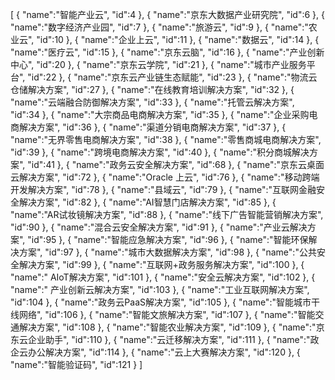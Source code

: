 [
	{
		"name":"智能产业云",
		"id":4
	},
	{
		"name":"京东大数据产业研究院",
		"id":6
	},
	{
		"name":"数字经济产业园",
		"id":7
	},
	{
		"name":"旅游云",
		"id":9
	},
	{
		"name":"农业云",
		"id":10
	},
	{
		"name":"企业上云",
		"id":11
	},
	{
		"name":"数据云",
		"id":14
	},
	{
		"name":"医疗云",
		"id":15
	},
	{
		"name":"京东云脑",
		"id":16
	},
	{
		"name":"产业创新中心",
		"id":20
	},
	{
		"name":"京东云学院",
		"id":21
	},
	{
		"name":"城市产业服务平台",
		"id":22
	},
	{
		"name":"京东云产业链生态赋能",
		"id":23
	},
	{
		"name":"物流云仓储解决方案",
		"id":27
	},
	{
		"name":"在线教育培训解决方案",
		"id":32
	},
	{
		"name":"云端融合防御解决方案",
		"id":33
	},
	{
		"name":"托管云解决方案",
		"id":34
	},
	{
		"name":"大宗商品电商解决方案",
		"id":35
	},
	{
		"name":"企业采购电商解决方案",
		"id":36
	},
	{
		"name":"渠道分销电商解决方案",
		"id":37
	},
	{
		"name":"无界零售电商解决方案",
		"id":38
	},
	{
		"name":"零售商城电商解决方案",
		"id":39
	},
	{
		"name":"跨境电商解决方案",
		"id":40
	},
	{
		"name":"积分商城解决方案",
		"id":41
	},
	{
		"name":"政务云安全解决方案",
		"id":68
	},
	{
		"name":"京东云桌面云解决方案",
		"id":72
	},
	{
		"name":"Oracle 上云",
		"id":76
	},
	{
		"name":"移动跨端开发解决方案",
		"id":78
	},
	{
		"name":"县域云",
		"id":79
	},
	{
		"name":"互联网金融安全解决方案",
		"id":82
	},
	{
		"name":"AI智慧门店解决方案",
		"id":85
	},
	{
		"name":"AR试妆镜解决方案",
		"id":88
	},
	{
		"name":"线下广告智能营销解决方案",
		"id":90
	},
	{
		"name":"混合云安全解决方案",
		"id":91
	},
	{
		"name":"产业云解决方案",
		"id":95
	},
	{
		"name":"智能应急解决方案",
		"id":96
	},
	{
		"name":"智能环保解决方案",
		"id":97
	},
	{
		"name":"城市大数据解决方案",
		"id":98
	},
	{
		"name":"公共安全解决方案",
		"id":99
	},
	{
		"name":"互联网+政务服务解决方案",
		"id":100
	},
	{
		"name":" AIoT解决方案",
		"id":101
	},
	{
		"name":"安全云解决方案",
		"id":102
	},
	{
		"name":" 产业创新云解决方案",
		"id":103
	},
	{
		"name":"工业互联网解决方案",
		"id":104
	},
	{
		"name":"政务云PaaS解决方案",
		"id":105
	},
	{
		"name":"智能城市干线网络",
		"id":106
	},
	{
		"name":"智能文旅解决方案",
		"id":107
	},
	{
		"name":"智能交通解决方案",
		"id":108
	},
	{
		"name":"智能农业解决方案",
		"id":109
	},
	{
		"name":"京东云企业助手",
		"id":110
	},
	{
		"name":"云迁移解决方案",
		"id":111
	},
	{
		"name":"政企云办公解决方案",
		"id":114
	},
	{
		"name":"云上大赛解决方案",
		"id":120
	},
	{
		"name":"智能验证码",
		"id":121
	}
]